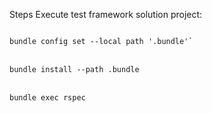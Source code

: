 Steps Execute test framework solution project:

<code>
bundle config set --local path '.bundle'` 
</code><br />
<code>
bundle install --path .bundle 
</code><br />
<code>
bundle exec rspec 
</code>


